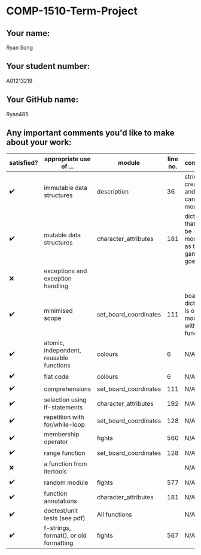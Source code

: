 # COMP-1510-Term-Project

## Your name:
Ryan Song

## Your student number:
A01213219

## Your GitHub name:
Ryan485

## Any important comments you'd like to make about your work:
| satisfied? | appropriate use of ...                   | module                | line no. | comments                                              |
|------------|------------------------------------------ |-----------------------|----------|-------------------------------------------------------|
| ✔️         | immutable data structures                | description           | 36       | string is created and it cannot be modified           |
| ✔️         | mutable data structures                  | character_attributes  | 181      | dictionary that can be modified as the game goes      |
| ❌          |  exceptions and exception handling       |                       |          |                                                       |
| ✔️         | minimised scope                          | set_board_coordinates | 111      | board dictionary is only modified within the function |
| ✔️         | atomic, independent,  reusable functions | colours               | 6        | N/A                                                   |
| ✔️         | flat code                                | colours               | 6        | N/A                                                   |
| ✔️         | comprehensions                           | set_board_coordinates | 111      | N/A                                                   |
| ✔️         | selection using if-statements            | character_attributes  | 192      | N/A                                                   |
| ✔️         | repetition with for/while-loop           | set_board_coordinates | 128      | N/A                                                   |
| ✔️         | membership operator                      | fights                | 560      | N/A                                                   |
| ✔️         | range function                           | set_board_coordinates | 128      | N/A                                                   |
| ❌          | a function from itertools                |                       |          | N/A                                                   |
| ✔️         | random module                            | fights                | 577      | N/A                                                   |
| ✔️         | function annotations                     | character_attributes  | 181      | N/A                                                   |
| ✔️         | doctest/unit tests (see pdf)             | All functions         |          | N/A                                                   |
| ✔️         | f-strings, format(), or old formatting   | fights                | 567      | N/A                                                   |
